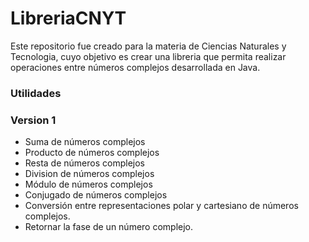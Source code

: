# LibreriaCNYT


Este repositorio fue creado para la materia de Ciencias Naturales y Tecnologia, cuyo objetivo es crear una libreria que permita realizar operaciones entre números complejos desarrollada en Java. 


### Utilidades

### Version 1

- Suma de números complejos 
- Producto de  números complejos 
- Resta de  números complejos 
- Division de números complejos 
- Módulo de números complejos 
- Conjugado de números complejos
- Conversión entre representaciones polar y cartesiano de números complejos.
- Retornar la fase de un número complejo.


